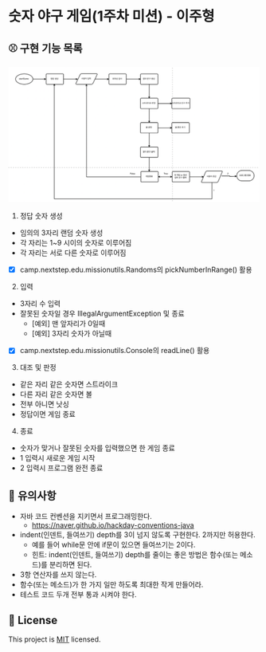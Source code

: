 # 숫자 야구 게임(1주차 미션) - 이주형

## ⚾ 구현 기능 목록

![flowchart](./flowchart.png)

1. 정답 숫자 생성
  - 임의의 3자리 랜덤 숫자 생성
  - 각 자리는 1~9 시이의 숫자로 이루어짐
  - 각 자리는 서로 다른 숫자로 이루어짐
  - [x] camp.nextstep.edu.missionutils.Randoms의 pickNumberInRange() 활용

2. 입력
  - 3자리 수 입력
  - 잘못된 숫자일 경우 IllegalArgumentException 및 종료
    + [예외] 맨 앞자리가 0일때
    + [예외] 3자리 숫자가 아닐때
  - [x] camp.nextstep.edu.missionutils.Console의 readLine() 활용

3. 대조 및 판정
- 같은 자리 같은 숫자면 스트라이크
- 다른 자리 같은 숫자면 볼
- 전부 아니면 낫싱
- 정답이면 게임 종료

4. 종료
  - 숫자가 맞거나 잘못된 숫자를 입력했으면 한 게임 종료
  - 1 입력시 새로운 게임 시작
  - 2 입력시 프로그램 완전 종료

## 📍 유의사항

- 자바 코드 컨벤션을 지키면서 프로그래밍한다.
  - https://naver.github.io/hackday-conventions-java
- indent(인덴트, 들여쓰기) depth를 3이 넘지 않도록 구현한다. 2까지만 허용한다.
  - 예를 들어 while문 안에 if문이 있으면 들여쓰기는 2이다.
  - 힌트: indent(인덴트, 들여쓰기) depth를 줄이는 좋은 방법은 함수(또는 메소드)를 분리하면 된다.
- 3항 연산자를 쓰지 않는다.
- 함수(또는 메소드)가 한 가지 일만 하도록 최대한 작게 만들어라.
- 테스트 코드 두개 전부 통과 시켜야 한다.

## 📝 License

This project is [MIT](https://github.com/woowacourse/java-baseball-precourse/blob/master/LICENSE) licensed.
